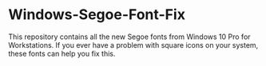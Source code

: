 # Windows-Segoe-Font-Fix
This repository contains all the new Segoe fonts from Windows 10 Pro for Workstations. If you ever have a problem with square icons on your system, these fonts can help you fix this.
